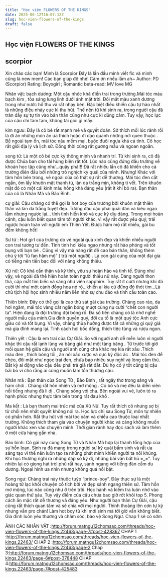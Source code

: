 ```yaml
---
title: "Học viện FLOWERS OF THE KINGS"
date: 2025-06-12T16:07:12Z
slug: hoc-vien-flowers-of-the-kings
draft: false
---
```


## Học viện FLOWERS OF THE KINGS

## scorpior

Xin chào các bạn! Mình là Scorpior  Đây là lần đầu mình viết fic và mình cũng là new mem! Các bạn giúp đỡ nhé!  Cảm ơn nhều lắm ah~
Author: PD (Scorpior)
Rating: Boyxgirl ; Romantic
beta-read: MV love MG
 
 
 Nhân vật:
bạch dương: Một cậu nhóc khá điển trai trong trường.Mái tóc màu bạch kim , tỏa sáng lung linh dưới ánh mặt trời. Đôi mắt màu xanh dương trong như nước hồ thu và rất nhạy bén. Đặc biệt điều khiến cậu tự hào nhất là những điệu nhảy cực kì thu hút. Thế nên từ khi sinh ra, trong người cậu đã tràn đầy sự tự tin vào bản thân cũng như cực kì dũng cảm. Tuy vậy, học lực của cậu chỉ tàm tạm, không tài giỏi gì mấy. 
 
kim ngưu: Đây là cô bé rất mạnh mẽ và quyết đoán. Sở thích mỗi lúc rảnh rỗi là đi ăn những món ăn ưa thích hoặc đi dạo quanh những nơi quen thuộc . Bề ngoài tạm ổn, mái tóc nâu mềm mại, buộc đuôi ngựa khá cá tính. Cô học rất giỏi địa lý và lịch sử. Đồng thời cũng rất gương mẫu và ngoan ngoãn.
 
song tử: Là một cô bé cực kỳ thông minh và nhanh trí. Từ khi sinh ra, cô đã được Chúa ban cho tài hùng biện rất tốt. Lúc nào cũng đứng đầu trường về khoản học tập cũng như…quậy phá!!! Đã rất nhiều lần cô đã khiến cho cả trường điên đầu bởi những trò nghịch kỳ quái của mình. Nhưng! Khác với tâm hồn bên trong, vẻ ngoài của cô thật sự rất dễ thương. Mái tóc đen cắt ngắn, ôm lấy khuôn mặt thanh tú, làn da trắng mịn, không tì vết. Trên khuôn mặt đó có một cái kính màu hồng khá đáng yêu (rất ít khi bỏ ra). Bạn thân của cô là Nhân Mã và Bảo Bình.
 
cự giải: Cậu chàng có thể gọi là hot boy của trường bởi khuôn mặt thiên thần và làn da trắng tuyệt đẹp. Tưởng đâu cậu phải quái đản và kiêu ngạo lắm nhưng ngược lại… tính tình hiền khô và cực kỳ dịu dàng. Trong mọi hoàn cảnh, cậu luôn biết quan tâm tới người khác, vì vậy rất được yêu quý, trái ngược hoàn toàn với người em Thiên Yết. Được hâm mộ rất nhiều, gái bu đếm không hết!
 
Sư tử : Hot girl của trường do vẻ ngoài quá xinh đẹp và khiến nhiều người con trai tương tư đến. Tính tình hơi kiêu ngạo nhưng rất hào phóng và tốt bụng với bạn bè . Cũng vì vậy mà nàng rất đề cao bản thân, không thèm chú ý tới “lũ fan hâm mộ” ( trừ một người) . Là con gái cưng của một đại gia có tiếng nên tiền bạc đối với nàng không thiếu.
 
Xử nữ: Cô khá cẩn thận và kỹ tính, yêu sự hoàn hảo và tinh tế. Đúng như vậy, vẻ ngoài đã thể hiện hoàn toàn người thiếu nữ này. Dáng người thon thả, cặp mắt tím biếc và sáng như viên sapphire. Tuy rất ít cười nhưng khi đã cười thì như một cánh đồng hoa nở rộ…khiến ai kia cứ đứng đó thót tim…Là chủ tịch hội học sinh nhiều năm liền nhờ sự chu đáo và tính cầu toàn cao.
 
Thiên bình: Đây có thể gọi là cao thủ sát gái của trường. Chàng cao ráo, da hơi ngăm, mái tóc vàng cắt ngắn bóng mượt cùng nụ cười “chết con người ta”. Hiện đang là đội trưởng đội bóng rổ. Đa số tiền chàng có là nhờ nghề người mẫu của mình.Gia đình quyền quý, đời cụ tổ là một quý tộc Anh cực giàu có và tốt bụng. Vì vậy, chàng thừa hưởng được tất cả những gì quý giá mà gia đình mang lại. Tính cách hơi bốc đồng, thích tiệc tùng và rượu ngon.
 
 
Thiên yết : Cậu là em trai của Cự Giải. So với người anh dễ mễn luôn vì người khác thì cậu rất lạnh lùng và băng giá như một tảng băng . Từ trước tới giờ mối quan hệ giữa cậu và người anh cùng cha khác mẹ kia rất xấu .Thích màu đen , thích bóng tối , ăn nói xấc xược và cực kỳ độc ác . Mái tóc đen để chéo, đôi mắt như ngọc trai đen, chứa bao nhiêu suy nghĩ và lòng căm thù. Bất kỳ ai động vào cậu đều phải trả giá rất đắt. Dù họ có ý tốt cũng bị cậu bãi bỏ vì cho rằng ai cũng muốn làm tổn thương cậu.
 
Nhân mã : Bạn thân của Song Tử , Bảo Bình , rất ngây thơ trong sáng và ham chơi . Chàng rất hồn nhiên và mơ mộng . Có bố và mẹ đều là diễn viên nổi tiếng nhưng đã li dị . Chàng sống với cha. Bên ngoài vui vẻ, luôn tỏ ra hạnh phúc nhưng thực tâm bên trong rất đau khổ .
 
Ma kết : Là bạn thanh mai trúc mã của Xử Nữ. Tuy rất thích cô nhưng sợ bị từ chối nên nhất quyết không nói ra. Học lực chỉ sau Song Tử, môn tự nhiên có phần hơn. Rất thu hút với mái tóc xám và chiều cao thuộc loại nhất trường. Không thích tham gia vào chuyện người khác và càng không muốn người khác xen vào chuyện mình. Thời gian rảnh hay đọc sách và làm thêm ở một cửa hàng gần nhà.
 
 
Bảo bình: Cô gái này cùng Song Tử và Nhân Mã hợp lại thành tổng hợp của sự hỗn loạn. Sinh ra đã mang trong người sự kỳ quái bẩm sinh và rất ưa sáng tạo vì thế nên luôn tạo ra những phát minh khiến người ta nổi khùng. Khi học thường nghĩ ra những đáp số kỳ dị, những bài văn bất hủ =_=”. Tuy nhiên lại có giọng hát trời phú rất hay, sánh ngang với tiếng đàn cầm du dương. Ngoại hình ưa nhìn nhưng không quá nổi bật.
 
Song ngư: Chàng trai này thuộc tuýp “prince-boy”. Đây thực sự là một hoàng tử lạc khỏi chuyện cổ tích bởi vẻ đẹp sánh ngang thiên sứ. Tâm hồn mơ mộng, lúc nào cũng như ở trên trời. Học hành và kiểm tra luôn nhờ vào giác quan thứ sáu. Tuy vậy điểm của cậu chưa bao giờ rớt khỏi top 5. Phong cách ăn mặc rất dễ thương và đáng yêu. Như người bạn thân Cự Giải, cậu cũng rất thích quan tâm và sẻ chia với mọi người. Thỉnh thoảng lên cơn tự kỷ nhưng vẫn pro chán! Làm hot boy từ khi mới sinh mà tới giờ vẫn không biết. Gia đình luôn yêu thương và chăm sóc, bảo vệ Song Ngư.
Chap 1 sẽ có sớm 

ẢNH CÁC NHÂN VẬT :http://forum.matngu12chomsao.com/threads/hoc-vien-flowers-of-the-kings.22463/page-7#post-428367
CHAP 1 :http://forum.matngu12chomsao.com/threads/hoc-vien-flowers-of-the-kings.22463/
CHAP 2 :http://forum.matngu12chomsao.com/threads/hoc-vien-flowers-of-the-kings.22463/page-2
Chap 3:http://forum.matngu12chomsao.com/threads/hoc-vien-flowers-of-the-kings.22463/page-6#post-378448
CHAP 4:http://forum.matngu12chomsao.com/threads/hoc-vien-flowers-of-the-kings.22463/page-7#post-425483